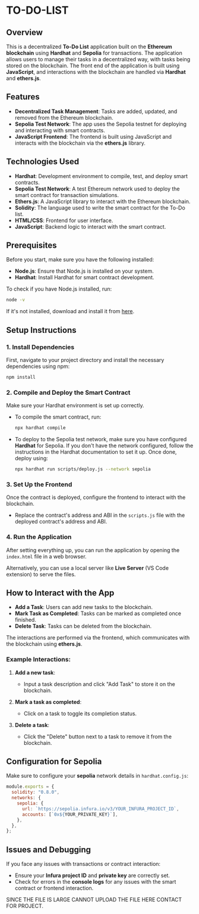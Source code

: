# TO-DO-LIST

## Overview
This is a decentralized **To-Do List** application built on the **Ethereum blockchain** using **Hardhat** and **Sepolia** for transactions. The application allows users to manage their tasks in a decentralized way, with tasks being stored on the blockchain.
The front end of the application is built using **JavaScript**, and interactions with the blockchain are handled via **Hardhat** and **ethers.js**.

## Features
- **Decentralized Task Management**: Tasks are added, updated, and removed from the Ethereum blockchain.
- **Sepolia Test Network**: The app uses the Sepolia testnet for deploying and interacting with smart contracts.
- **JavaScript Frontend**: The frontend is built using JavaScript and interacts with the blockchain via the **ethers.js** library.
  
## Technologies Used
- **Hardhat**: Development environment to compile, test, and deploy smart contracts.
- **Sepolia Test Network**: A test Ethereum network used to deploy the smart contract for transaction simulations.
- **Ethers.js**: A JavaScript library to interact with the Ethereum blockchain.
- **Solidity**: The language used to write the smart contract for the To-Do list.
- **HTML/CSS**: Frontend for user interface.
- **JavaScript**: Backend logic to interact with the smart contract.

## Prerequisites
Before you start, make sure you have the following installed:
- **Node.js**: Ensure that Node.js is installed on your system.
- **Hardhat**: Install Hardhat for smart contract development.
  
To check if you have Node.js installed, run:
```bash
node -v
```

If it's not installed, download and install it from [here](https://nodejs.org/).

## Setup Instructions

### 1. Install Dependencies
First, navigate to your project directory and install the necessary dependencies using npm:

```bash
npm install
```

### 2. Compile and Deploy the Smart Contract
Make sure your Hardhat environment is set up correctly.

- To compile the smart contract, run:
  ```bash
  npx hardhat compile
  ```

- To deploy to the Sepolia test network, make sure you have configured **Hardhat** for Sepolia. If you don't have the network configured, follow the instructions in the Hardhat documentation to set it up. Once done, deploy using:
  ```bash
  npx hardhat run scripts/deploy.js --network sepolia
  ```

### 3. Set Up the Frontend
Once the contract is deployed, configure the frontend to interact with the blockchain.

- Replace the contract's address and ABI in the `scripts.js` file with the deployed contract's address and ABI.

### 4. Run the Application
After setting everything up, you can run the application by opening the `index.html` file in a web browser.

Alternatively, you can use a local server like **Live Server** (VS Code extension) to serve the files.

## How to Interact with the App
- **Add a Task**: Users can add new tasks to the blockchain.
- **Mark Task as Completed**: Tasks can be marked as completed once finished.
- **Delete Task**: Tasks can be deleted from the blockchain.

The interactions are performed via the frontend, which communicates with the blockchain using **ethers.js**.

### Example Interactions:
1. **Add a new task**:
   - Input a task description and click "Add Task" to store it on the blockchain.

2. **Mark a task as completed**:
   - Click on a task to toggle its completion status.

3. **Delete a task**:
   - Click the "Delete" button next to a task to remove it from the blockchain.

## Configuration for Sepolia
Make sure to configure your **sepolia** network details in `hardhat.config.js`:

```javascript
module.exports = {
  solidity: "0.8.0",
  networks: {
    sepolia: {
      url: `https://sepolia.infura.io/v3/YOUR_INFURA_PROJECT_ID`,
      accounts: [`0x${YOUR_PRIVATE_KEY}`],
    },
  },
};
```

## Issues and Debugging
If you face any issues with transactions or contract interaction:
- Ensure your **Infura project ID** and **private key** are correctly set.
- Check for errors in the **console logs** for any issues with the smart contract or frontend interaction.

SINCE THE FILE IS LARGE CANNOT UPLOAD THE FILE HERE CONTACT FOR PROJECT.
